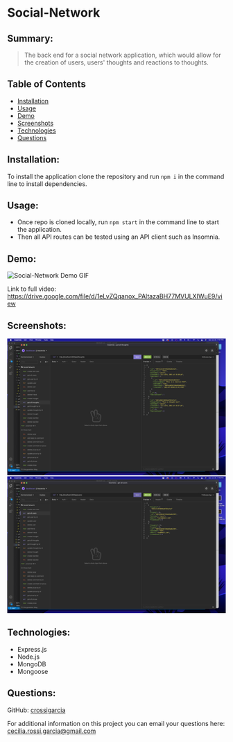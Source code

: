 # Social-Network

## Summary: 
> The back end for a social network application, which would allow for the creation of users, users' thoughts and reactions to thoughts. 


## Table of Contents
* [Installation](#Installation)
* [Usage](#Usage)
* [Demo](#Demo)
* [Screenshots](#Screenshots)
* [Technologies](#Technologies)
* [Questions](#Questions)


## Installation:
To install the application clone the repository and run `npm i` in the command line to install dependencies.

## Usage:
* Once repo is cloned locally, run `npm start` in the command line to start the application.
* Then all API routes can be tested using an API client such as Insomnia.


## Demo:
![Social-Network Demo GIF](./assets/img/social-network.gif)

Link to full video: https://drive.google.com/file/d/1eLvZQqanox_PAltazaBH77MVULXIWuE9/view

## Screenshots:
![Social-Network-Backend Screenshot](./assets/img/sn-screenshot-1.png)
![Social-Network-Backend Screenshot](./assets/img/sn-screenshot-2.png)

## Technologies:
+ Express.js
+ Node.js
+ MongoDB
+ Mongoose

## Questions:
GitHub: [crossigarcia](https://github.com/crossigarcia) 

For additional information on this project you can email your questions here: <cecilia.rossi.garcia@gmail.com>  